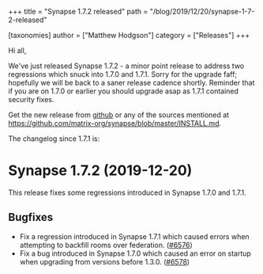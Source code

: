+++
title = "Synapse 1.7.2 released"
path = "/blog/2019/12/20/synapse-1-7-2-released"

[taxonomies]
author = ["Matthew Hodgson"]
category = ["Releases"]
+++

Hi all,

We've just released Synapse 1.7.2 - a minor point release to address two regressions which snuck into 1.7.0 and 1.7.1.  Sorry for the upgrade faff; hopefully we will be back to a saner release cadence shortly.  Reminder that if you are on 1.7.0 or earlier you should upgrade asap as 1.7.1 contained security fixes.

Get the new release from [github](https://github.com/matrix-org/synapse/releases/tag/v1.7.2) or any of the sources mentioned at https://github.com/matrix-org/synapse/blob/master/INSTALL.md.

The changelog since 1.7.1 is:

Synapse 1.7.2 (2019-12-20)
==========================

This release fixes some regressions introduced in Synapse 1.7.0 and 1.7.1.

Bugfixes
--------

- Fix a regression introduced in Synapse 1.7.1 which caused errors when attempting to backfill rooms over federation. ([\#6576](https://github.com/matrix-org/synapse/issues/6576))
- Fix a bug introduced in Synapse 1.7.0 which caused an error on startup when upgrading from versions before 1.3.0. ([\#6578](https://github.com/matrix-org/synapse/issues/6578))
